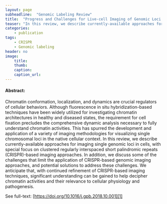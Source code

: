 ```yaml
---
layout: page
subheadline:  "Genomic Labeling Review"
title:  "Progress and Challenges for Live-cell Imaging of Genomic Loci Using CRISPR-based Platforms"
teaser: "In this review, we describe currently-available approaches for imaging single genomic loci in cells, with special focus on clustered regularly interspaced short palindromic repeats (CRISPR)-based imaging approaches."
categories:
    - publication
tags:
    - CRISPR
    - Genomic labeling
header: no
image:
    title: 
    thumb: 
    caption: 
    caption_url: 
---
```



#### Abstract:

Chromatin conformation, localization, and dynamics are crucial regulators of cellular behaviors. Although fluorescence in situ hybridization-based techniques have been widely utilized for investigating chromatin architectures in healthy and diseased states, the requirement for cell fixation precludes the comprehensive dynamic analysis necessary to fully understand chromatin activities. This has spurred the development and application of a variety of imaging methodologies for visualizing single chromosomal loci in the native cellular context. In this review, we describe currently-available approaches for imaging single genomic loci in cells, with special focus on clustered regularly interspaced short palindromic repeats (CRISPR)-based imaging approaches. In addition, we discuss some of the challenges that limit the application of CRISPR-based genomic imaging approaches, and potential solutions to address these challenges. We anticipate that, with continued refinement of CRISPR-based imaging techniques, significant understanding can be gained to help decipher chromatin activities and their relevance to cellular physiology and pathogenesis.

See full-text: [https://doi.org/10.1016/j.gpb.2018.10.001][1]

 [1]: https://doi.org/10.1016/j.gpb.2018.10.001